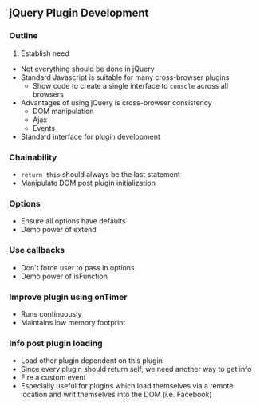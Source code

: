 ## jQuery Plugin Development

### Outline

1. Establish need
  * Not everything should be done in jQuery
  * Standard Javascript is suitable for many cross-browser plugins
    - Show code to create a single interface to `console` across all browsers
  * Advantages of using jQuery is cross-browser consistency
    - DOM manipulation
    - Ajax
    - Events
  * Standard interface for plugin development

### Chainability
* `return this` should always be the last statement
* Manipulate DOM post plugin initialization

### Options
* Ensure all options have defaults
* Demo power of extend

### Use callbacks
* Don't force user to pass in options
* Demo power of isFunction

### Improve plugin using onTimer
* Runs continuously
* Maintains low memory footprint

### Info post plugin loading
* Load other plugin dependent on this plugin
* Since every plugin should return self, we need another way to get info
* Fire a custom event
* Especially useful for plugins which load themselves via a remote location and writ themselves into the DOM (i.e. Facebook)
